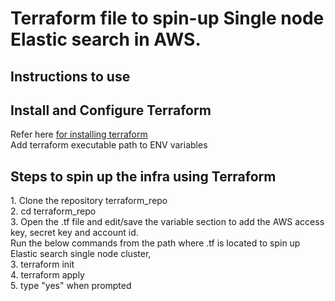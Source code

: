 # Terraform file to spin-up Single node Elastic search in AWS.
<h2>
  Instructions to use
  </h2>
 
 <h2>
  Install and Configure Terraform
  </h2>
  Refer here <a href="https://www.terraform.io/downloads.html">for installing terraform</a><br>
  Add terraform executable path to ENV variables
  
 
 <h2>
  Steps to spin up the infra using Terraform
  </h2>
 1. Clone the repository terraform_repo<br>
 2. cd terraform_repo<br>
 3. Open the .tf file and edit/save the variable section to add the AWS access key, secret key and account id.<br>
 Run the below commands from the path where .tf is located to spin up Elastic search single node cluster,<br>
 3. terraform init<br>
 4. terraform apply<br>
 5. type "yes" when prompted
